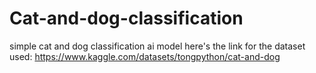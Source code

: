 # Cat-and-dog-classification
simple cat and dog classification ai model
here's the link for the dataset used:
https://www.kaggle.com/datasets/tongpython/cat-and-dog
